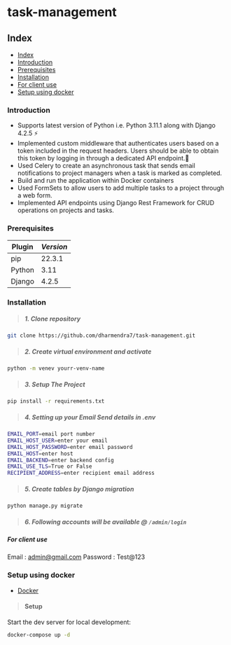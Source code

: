 # task-management

## Index

- [Index](#index)
- [Introduction](#introduction)
- [Prerequisites](#prerequisites)
- [Installation](#installation)
- [For client use](#for-client-use)
- [Setup using docker](#setup-using-docker)

### Introduction

- Supports latest version of Python i.e. Python 3.11.1  along with Django 4.2.5 :zap:
- Implemented custom middleware that authenticates users based on a token included in the request headers. Users should be able to obtain this token by logging in through a dedicated API endpoint.:closed_lock_with_key:
- Used Celery to create an asynchronous task that sends email notifications to
project managers when a task is marked as completed.
- Build and run the application within Docker containers
- Used FormSets to allow users to add multiple tasks to a project through a web
form.
- Implemented API endpoints using Django Rest Framework for CRUD operations on
projects and tasks.

### Prerequisites

| Plugin | *Version*|
| ------ | ------ |
|  pip   | 22.3.1 |
| Python | 3.11  |
| Django | 4.2.5 |

### Installation

> ##### 1. Clone repository

```bash
git clone https://github.com/dharmendra7/task-management.git
```

> ##### 2. Create virtual environment and activate

```bash
python -m venev yourr-venv-name
```

> ##### 3. Setup The Project

```bash
pip install -r requirements.txt
```


> ##### 4. Setting up your Email Send details in .env

```bash
EMAIL_PORT=email port number
EMAIL_HOST_USER=enter your email 
EMAIL_HOST_PASSWORD=enter email password
EMAIL_HOST=enter host
EMAIL_BACKEND=enter backend config
EMAIL_USE_TLS=True or False
RECIPIENT_ADDRESS=enter recipient email address
```

> ##### 5. Create tables by Django migration

```bash
python manage.py migrate
```


> ##### 6. Following accounts will be available @ `/admin/login`

##### For client use

Email : admin@gmail.com
Password : Test@123

### Setup using docker
- [Docker](https://docs.docker.com/engine/install/)

> #### Setup
Start the dev server for local development:
```bash
docker-compose up -d
```

<br />
